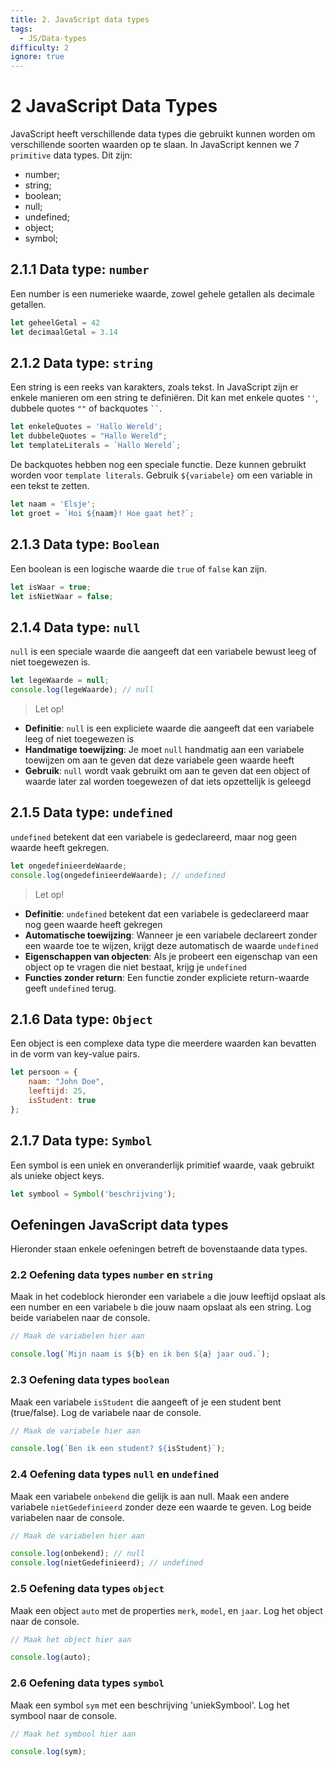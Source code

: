 ```yaml
---
title: 2. JavaScript data types
tags:
  - JS/Data-types
difficulty: 2
ignore: true
---
```


# 2 JavaScript Data Types
JavaScript heeft verschillende data types die gebruikt kunnen worden om verschillende soorten waarden op te slaan. In JavaScript kennen we 7 `primitive` data types. Dit zijn: 
- number; 
- string;
- boolean; 
- null;
- undefined;
- object;
- symbol;

## 2.1.1 Data type: `number`
Een number is een numerieke waarde, zowel gehele getallen als decimale getallen.
```javascript
let geheelGetal = 42
let decimaalGetal = 3.14
```

## 2.1.2 Data type: `string`
Een string is een reeks van karakters, zoals tekst. In JavaScript zijn er enkele manieren om een string te definiëren. Dit kan met enkele quotes `''`, dubbele quotes `""` of backquotes ` `` `.

```javascript
let enkeleQuotes = 'Hallo Wereld';
let dubbeleQuotes = "Hallo Wereld";
let templateLiterals = `Hallo Wereld`;
```

De backquotes hebben nog een speciale functie. Deze kunnen gebruikt worden voor `template literals`. Gebruik `${variabele}` om een variable in een tekst te zetten.

```javascript
let naam = 'Elsje';
let groet = `Hoi ${naam}! Hoe gaat het?`;
```

## 2.1.3 Data type: `Boolean`
Een boolean is een logische waarde die `true` of `false` kan zijn.
```javascript
let isWaar = true;
let isNietWaar = false;
```

## 2.1.4 Data type: `null`
`null` is een speciale waarde die aangeeft dat een variabele bewust leeg of niet toegewezen is.
```javascript
let legeWaarde = null;
console.log(legeWaarde); // null
```

> Let op!
- **Definitie**: `null` is een expliciete waarde die aangeeft dat een variabele leeg of niet toegewezen is
- **Handmatige toewijzing**: Je moet `null` handmatig aan een variabele toewijzen om aan te geven dat deze variabele geen waarde heeft
- **Gebruik**: `null` wordt vaak gebruikt om aan te geven dat een object of waarde later zal worden toegewezen of dat iets opzettelijk is geleegd

## 2.1.5 Data type: `undefined`
`undefined` betekent dat een variabele is gedeclareerd, maar nog geen waarde heeft gekregen.
```javascript
let ongedefinieerdeWaarde;
console.log(ongedefinieerdeWaarde); // undefined
```

> Let op! 
- **Definitie**: `undefined` betekent dat een variabele is gedeclareerd maar nog geen waarde heeft gekregen
- **Automatische toewijzing**: Wanneer je een variabele declareert zonder een waarde toe te wijzen, krijgt deze automatisch de waarde `undefined`
- **Eigenschappen van objecten**: Als je probeert een eigenschap van een object op te vragen die niet bestaat, krijg je `undefined`
- **Functies zonder return**: Een functie zonder expliciete return-waarde geeft `undefined` terug.

## 2.1.6 Data type: `Object`
Een object is een complexe data type die meerdere waarden kan bevatten in de vorm van key-value pairs.

```javascript
let persoon = {
    naam: "John Doe",
    leeftijd: 25,
    isStudent: true
};
```

## 2.1.7 Data type: `Symbol`
Een symbol is een uniek en onveranderlijk primitief waarde, vaak gebruikt als unieke object keys.
```javascript
let symbool = Symbol('beschrijving');
```
## Oefeningen JavaScript data types
Hieronder staan enkele oefeningen betreft de bovenstaande data types.

### 2.2 Oefening data types `number` en `string`
Maak in het codeblock hieronder een variabele `a` die jouw leeftijd opslaat als een number en een variabele `b` die jouw naam opslaat als een string. Log beide variabelen naar de console.

```javascript runner
// Maak de variabelen hier aan

console.log(`Mijn naam is ${b} en ik ben ${a} jaar oud.`);
```

### 2.3 Oefening data types `boolean`
Maak een variabele `isStudent` die aangeeft of je een student bent (true/false). Log de variabele naar de console.

```javascript runner
// Maak de variabele hier aan

console.log(`Ben ik een student? ${isStudent}`);
```

### 2.4 Oefening data types `null` en `undefined`
Maak een variabele `onbekend` die gelijk is aan null. Maak een andere variabele `nietGedefinieerd` zonder deze een waarde te geven. Log beide variabelen naar de console.

```javascript runner
// Maak de variabelen hier aan

console.log(onbekend); // null
console.log(nietGedefinieerd); // undefined
```

### 2.5 Oefening data types `object`
Maak een object `auto` met de properties `merk`, `model`, en `jaar`. Log het object naar de console.

```javascript runner
// Maak het object hier aan

console.log(auto);
```

### 2.6 Oefening data types `symbol`
Maak een symbol `sym` met een beschrijving 'uniekSymbool'. Log het symbool naar de console.

```javascript runner
// Maak het symbool hier aan

console.log(sym);
```
